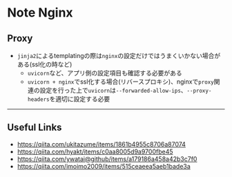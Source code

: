 Note Nginx
===============

## Proxy

- `jinja2`によるtemplatingの際は`nginx`の設定だけではうまくいかない場合がある(ssl化の時など)
    - `uvicorn`など、アプリ側の設定項目も確認する必要がある
    - `uvicorn + nginx`でssl化する場合(リバースプロキシ)、nginxで`proxy`関連の設定を行った上で`uvicorn`は`--forwarded-allow-ips`、`--proxy-headers`を適切に設定する必要

------------

## Useful Links

- https://qiita.com/ukitazume/items/1861b4955c8706a87074
- https://qiita.com/hyakt/items/c0aa8005d9a9700fbe45
- https://qiita.com/ywatai@github/items/a179186a458a42b3c7f0
- https://qiita.com/imoimo2009/items/515ceaeea5aeb1bade3a
